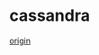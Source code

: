 # cassandra

[origin](https://github.com/kubernetes/kubernetes/tree/master/examples/storage/cassandra)
